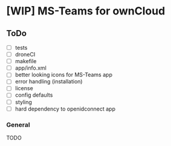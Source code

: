 # [WIP] MS-Teams for ownCloud

## ToDo
* [ ] tests 
* [ ] droneCI
* [ ] makefile
* [ ] app/info.xml
* [ ] better looking icons for MS-Teams app
* [ ] error handling (installation)
* [ ] license
* [ ] config defaults
* [ ] styling
* [ ] hard dependency to openidconnect app

### General
TODO